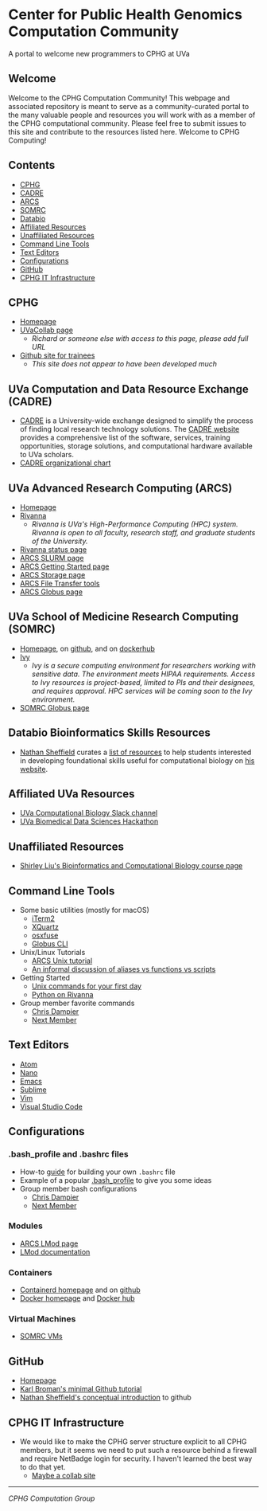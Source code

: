 # Center for Public Health Genomics Computation Community

A portal to welcome new programmers to CPHG at UVa

## Welcome

Welcome to the CPHG Computation Community! This webpage and associated repository is meant to serve as a community-curated portal to the many valuable people and resources you will work with as a member of the CPHG computational community. Please feel free to submit issues to this site and contribute to the resources listed here. Welcome to CPHG Computing!


## Contents

* [CPHG](#cphg)
* [CADRE](#uva-computation-and-data-resource-exchange-cadre)
* [ARCS](#uva-advanced-research-computing-arcs)
* [SOMRC](#uva-school-of-medicine-research-computing-somrc)
* [Databio](#databio-bioinformatics-skills-resources)
* [Affiliated Resources](#affiliated-uva-resources)
* [Unaffiliated Resources](#unaffiliated-resources)
* [Command Line Tools](#command-line-tools)
* [Text Editors](#text-editors)
* [Configurations](#configurations)
* [GitHub](#github)
* [CPHG IT Infrastructure](#cphg-it-infrastructure)


## CPHG

* [Homepage](https://med.virginia.edu/cphg/)
* [UVaCollab page](https://collab.its.virginia.edu/portal)
  * *Richard or someone else with access to this page, please add full URL*
* [Github site for trainees](https://github.com/CPHG-Trainees)
  * *This site does not appear to have been developed much*


## UVa Computation and Data Resource Exchange (CADRE)

* [CADRE][cadre] is a University-wide exchange designed to simplify the process of finding local research technology solutions. The [CADRE website][cadre] provides a comprehensive list of the software, services, training opportunities, storage solutions, and computational hardware available to UVa scholars.
* [CADRE organizational chart](https://cadre.virginia.edu/cadre-about-us)


## UVa Advanced Research Computing (ARCS)

* [Homepage](https://arcs.virginia.edu/)
* [Rivanna](https://arcs.virginia.edu/rivanna)
  * *Rivanna is UVa's High-Performance Computing (HPC) system. Rivanna is open to all faculty, research staff, and graduate students of the University.*
* [Rivanna status page](https://arcs.virginia.edu/rivanna-status-update)
* [ARCS SLURM page](https://arcs.virginia.edu/slurm)
* [ARCS Getting Started page](https://arcs.virginia.edu/getting-started)
* [ARCS Storage page](https://arcs.virginia.edu/storage)
* [ARCS File Transfer tools](https://arcs.virginia.edu/login-and-file-transfer)
* [ARCS Globus page](https://arcs.virginia.edu/globus)


## UVa School of Medicine Research Computing (SOMRC)

* [Homepage](https://somrc.virginia.edu/), on [github](https://github.com/uvasomrc), and on [dockerhub](https://hub.docker.com/u/somrc)
* [Ivy](https://somrc.virginia.edu/userinfo/ivy/)
  * *Ivy is a secure computing environment for researchers working with sensitive data. The environment meets HIPAA requirements. Access to Ivy resources is project-based, limited to PIs and their designees, and requires approval. HPC services will be coming soon to the Ivy environment.*
* [SOMRC Globus page](https://somrc.virginia.edu/userinfo/globus/)


## Databio Bioinformatics Skills Resources

* [Nathan Sheffield][sheffield] curates a [list of resources](http://databio.org/skills/) to help students interested in developing foundational skills useful for computational biology on [his website](http://databio.org/).


## Affiliated UVa Resources

* [UVa Computational Biology Slack channel](https://uvacompbio.slack.com/)
* [UVa Biomedical Data Sciences Hackathon](https://github.com/databio/bdshack19)


## Unaffiliated Resources

* [Shirley Liu's Bioinformatics and Computational Biology course page](https://canvas.harvard.edu/courses/49497/pages/course-schedule)


## Command Line Tools

* Some basic utilities (mostly for macOS)
  * [iTerm2](https://www.iterm2.com/)
  * [XQuartz](https://www.xquartz.org/)
  * [osxfuse](https://osxfuse.github.io/)
  * [Globus CLI](https://docs.globus.org/cli/)
* Unix/Linux Tutorials
  * [ARCS Unix tutorial](https://arcs.virginia.edu/UNIX-tutorials-for-beginners)
  * [An informal discussion of aliases vs functions vs scripts](https://unix.stackexchange.com/questions/30925/in-bash-when-to-alias-when-to-script-and-when-to-write-a-function)
* Getting Started
  * [Unix commands for your first day](first_day.md)
  * [Python on Rivanna](https://arcs.virginia.edu/python)
* Group member favorite commands
  * [Chris Dampier](fav_commands/dampier_commands.md)
  * [Next Member](fav_commands/member_commands.md)


## Text Editors

* [Atom](https://atom.io/)
* [Nano](https://www.nano-editor.org/)
* [Emacs](https://www.gnu.org/software/emacs/)
* [Sublime](https://www.sublimetext.com/)
* [Vim](https://www.vim.org/)
* [Visual Studio Code](https://code.visualstudio.com/)


## Configurations

### .bash_profile and .bashrc files
* How-to [guide][bashrc] for building your own `.bashrc` file
* Example of a popular [.bash_profile](https://gist.github.com/stephenll/8762279) to give you some ideas
* Group member bash configurations
  * [Chris Dampier](bash_profiles/dampier_macos_bash_profile.bash)
  * [Next Member](bash_profiles/member_linux_bashrc.bash)

### Modules
* [ARCS LMod page](https://arcs.virginia.edu/lmod)
* [LMod documentation](https://lmod.readthedocs.io/en/latest/)

### Containers
* [Containerd homepage](https://containerd.io/) and on [github](https://github.com/containerd/containerd)
* [Docker homepage](https://www.docker.com/) and [Docker hub](https://hub.docker.com/)

### Virtual Machines
* [SOMRC VMs](https://somrc.virginia.edu/userinfo/ivy/#virtual-machines)


## GitHub

* [Homepage](https://github.com/)
* [Karl Broman's minimal Github tutorial](https://github.com/kbroman/github_tutorial)
* [Nathan Sheffield's conceptual introduction][github] to github


## CPHG IT Infrastructure

* We would like to make the CPHG server structure explicit to all CPHG members, but it seems we need to put such a resource behind a firewall and require NetBadge login for security. I haven't learned the best way to do that yet.
  * [Maybe a collab site](https://collab.its.virginia.edu/portal/site/a412f617-1d58-4aa2-a58a-1cd7f37b93dc/page/02d2821c-67f4-456f-ada7-023e878d92d5)

---
*CPHG Computation Group*

[cadre]: https://cadre.virginia.edu/
[sheffield]: https://med.virginia.edu/faculty/faculty-listing/ns5bc/
[bashrc]: https://medium.com/@tzhenghao/a-guide-to-building-a-great-bashrc-23c52e466b1c
[github]: http://databio.org/slides/collaborative_software_development.html#/title
